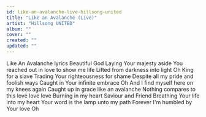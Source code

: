 ```yaml
---
id: like-an-avalanche-live-hillsong-united
title: "Like an Avalanche (Live)"
artist: "Hillsong UNITED"
album: ""
cover: ""
created: ""
updated: ""
---
```


Like An Avalanche lyrics
Beautiful God
Laying Your majesty aside
You reached out in love to show me life
Lifted from darkness into light
Oh
King for a slave
Trading Your righteousness for shame
Despite all my pride and foolish ways
Caught in Your infinite embrace
Oh
And I find myself here on my knees again
Caught up in grace like an avalanche
Nothing compares to this love love love
Burning in my heart
Saviour and Friend
Breathing Your life into my heart
Your word is the lamp unto my path
Forever I'm humbled by Your love
Oh